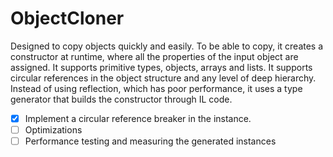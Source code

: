 # ObjectCloner
Designed to copy objects quickly and easily. To be able to copy, it creates a constructor at runtime, where all the properties of the input object are assigned. It supports primitive types, objects, arrays and lists. It supports circular references in the object structure and any level of deep hierarchy. Instead of using reflection, which has poor performance, it uses a type generator that builds the constructor through IL code.

- [X] Implement a circular reference breaker in the instance.
- [ ] Optimizations
- [ ] Performance testing and measuring the generated instances
